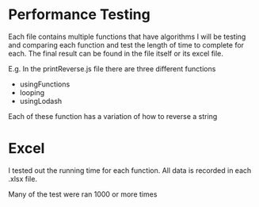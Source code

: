 # Performance Testing 

Each file contains multiple functions that have algorithms
I will be testing and comparing each function and test
the length of time to complete for each. The final result
can be found in the file itself or its excel file.

E.g.
In the printReverse.js file there are three different functions

* usingFunctions
* looping
* usingLodash

Each of these function has a variation of how to reverse a string

# Excel

I tested out the running time for each function. All data is recorded
in each <name>.xlsx file.

Many of the test were ran 1000 or more times